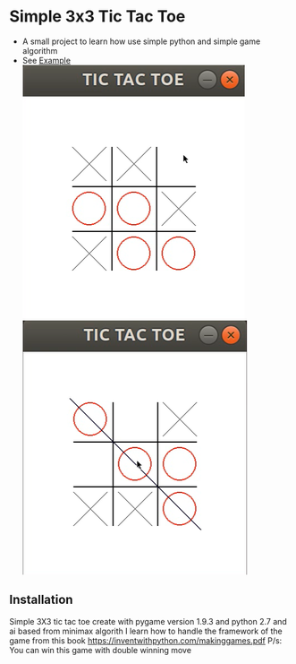 # Simple 3x3 Tic Tac Toe 
- A small project to learn how use simple python and simple game algorithm  
- See [Example](https://youtu.be/4CTznLA2nY0)    
![Screenshot - Gameplay1](/Gameplay1.png)
![Screenshot - Gameplay3](/Gameplay3.png)
## Installation
Simple 3X3 tic tac toe create with pygame version 1.9.3 and python 2.7 and ai based from minimax algorith
I learn how to handle the framework of the game from this book https://inventwithpython.com/makinggames.pdf
P/s: You can win this game with double winning move  
